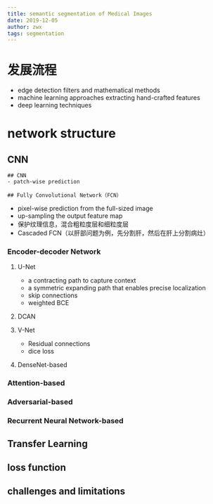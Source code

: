 ```yaml
---
title: semantic segmentation of Medical Images
date: 2019-12-05
author: zwx
tags: segmentation
---
```


# 发展流程
- edge detection filters and mathematical methods
- machine learning approaches extracting hand-crafted features
- deep learning techniques

# network structure

##     CNN

    ## CNN
    - patch-wise prediction

    ## Fully Convolutional Network（FCN）

- pixel-wise prediction from the full-sized image
- up-sampling the output feature map
- 保护纹理信息，混合粗粒度层和细粒度层
- Cascaded FCN（以肝部问题为例，先分割肝，然后在肝上分割病灶）

### Encoder-decoder Network

1. U-Net
    - a contracting path to capture context
    - a symmetric expanding path that enables precise localization
    - skip connections
    - weighted BCE

2. DCAN

3. V-Net
    - Residual connections
    - dice loss

4. DenseNet-based

### Attention-based

### Adversarial-based

### Recurrent Neural Network-based

## Transfer Learning

## loss function

## challenges and limitations




